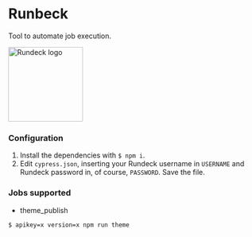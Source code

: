 # Runbeck

Tool to automate job execution.

<img src="https://projects.task.gda.pl/uploads/-/system/project/avatar/135/rundeck_logo_white.png" width="150" height="150" title="Rundeck logo">

### Configuration

1. Install the dependencies with ```$ npm i```. 
2. Edit ```cypress.json```, inserting your Rundeck username in ```USERNAME``` and Rundeck password in, of course, ```PASSWORD```. Save the file.


### Jobs supported

* theme_publish 

```shell
$ apikey=x version=x npm run theme
```
